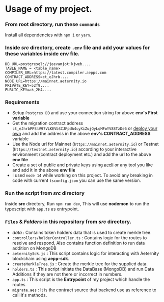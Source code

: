 # Usage of my project.

### From root directory, run these `commands`
Install all dependencies with `npm i` or `yarn`.
### Inside _src_ directory, create `.env` file and add your values for these variables inside env file.
```
DB_URL=postgresql://jeevanjot:kjweb....
TABLE_NAME = <table_name>
COMPILER_URL=https://latest.compiler.aepps.com
CONTRACT_ADDRESS=ct_eJhrb....
NODE_URL=https://mainnet.aeternity.io
PRIVATE_KEY=52f9....
PUBLIC_KEY=ak_2H4....
```

### Requirements
- Setup `Postgres DB` and use your connection string for above **env's First variable**
- Get the migration contract address `ct_eJhrbPPS4V97VLKEVbSCJFpdA4uyXiZujQyLqMFoYV88TzDe6` or [deploy your own](https://github.com/aeternity/aepp-token-migration-smart-contract/blob/master/contracts/TokenMigration.aes) and add the address in the above **env's CONTRACT_ADDRESS** variable
- Use the Node url for Mainnet (`https://mainnet.aeternity.io`) or Testnet (`https://testnet.aeternity.io`) according to your interactive environment (contract deployment etc.) and add the url to the above **env file**
- Create a set of public and private keys using [aecli](https://github.com/aeternity/aepp-cli-js) or any tool you like and add it in the above **env file**
- I used `node 14` while working on this project. To avoid any breaking in code with current `tsconfig.json` you can use the same version.

### Run the script from _src_ directory
Inside **src** directory, Run `npm run dev`, This will use **nodemon** to run the typescript with `app.ts` as entrypoint.


### `Files` & *Folders* in this repository from *src* directory.
- *data* : Contains token holders data that is used to create merkle tree.
- `controllers/holderController.ts` : Contains logic for the routes to resolve and respond, Also contains function definition to run data addition on MongoDB
- `aeternitySdk.js` : This script contains logic for interacting with Aeternity blockchain using **aepp-sdk**.
- `createMerkleTree.js` : Create the merkle tree for the supplied data.
- `holders.ts` : This script initiate the DataBase (MongoDB) and run Data Additions if they are not there or incorrect in numbers.
- `app.ts` : This script is the **Entrypoint** of my project which handle the routes.
- `migrate.aes` : It is the contract source that backend use as reference to call it's methods.
